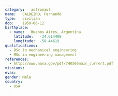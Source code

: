 ```yaml
---
category:	astronaut
name:	CALDEIRO, Fernando
type:	civilian
dob:	1958-06-12
birthplace:
  - name:	Buenos Aires, Argentina
    latitude:	-34.614498
    longitude:	-58.44619
qualifications:
  - BSc in mechanical engineering
  - MSc in engineering management
references:
  - http://www.nasa.gov/pdf/740566main_current.pdf
missions:
evas:
gender:	Male
country:
  - USA
---
```

